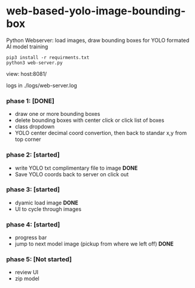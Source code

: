 # web-based-yolo-image-bounding-box
Python Webserver: load images, draw bounding boxes for YOLO formated AI model training 

```
pip3 install -r requirments.txt
python3 web-server.py
```
view: host:8081/

logs in ./logs/web-server.log

### phase 1: [DONE]
  - draw one or more bounding boxes
  - delete bounding boxes with center click or click list of boxes
  - class dropdown 
  - YOLO center decimal coord convertion, then back to standar x,y from top corner


### phase 2: [started]
  - write YOLO txt complimentary file to image **DONE**
  - Save YOLO coords back to server on click out


### phase 3: [started]
  - dyamic load image **DONE**
  - UI to cycle through images


### phase 4: [started]
  - progress bar
  - jump to next model image (pickup from where we left off) **DONE**


### phase 5: [Not started]
  - review UI
  - zip model
